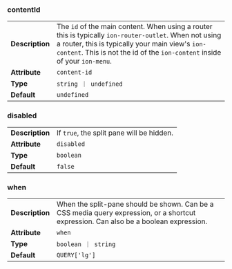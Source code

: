 

### contentId 

| | |
| --- | --- |
| **Description** | The `id` of the main content. When using a router this is typically `ion-router-outlet`. When not using a router, this is typically your main view's `ion-content`. This is not the id of the `ion-content` inside of your `ion-menu`. |
| **Attribute** | `content-id` |
| **Type** | `string ｜ undefined` |
| **Default** | `undefined` |



### disabled 

| | |
| --- | --- |
| **Description** | If `true`, the split pane will be hidden. |
| **Attribute** | `disabled` |
| **Type** | `boolean` |
| **Default** | `false` |



### when 

| | |
| --- | --- |
| **Description** | When the split-pane should be shown. Can be a CSS media query expression, or a shortcut expression. Can also be a boolean expression. |
| **Attribute** | `when` |
| **Type** | `boolean ｜ string` |
| **Default** | `QUERY['lg']` |

